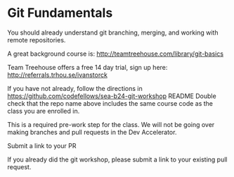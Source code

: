 # Git Fundamentals

You should already understand git branching, merging, and working with remote repositories.

A great background course is: http://teamtreehouse.com/library/git-basics 

Team Treehouse offers a free 14 day trial, sign up here: http://referrals.trhou.se/ivanstorck 

If you have not already, follow the directions in https://github.com/codefellows/sea-b24-git-workshop README
Double check that the repo name above includes the same course code as the class you are enrolled in.

This is a required pre-work step for the class. We will not be going over making branches and pull requests in the Dev Accelerator.

Submit a link to your PR

If you already did the git workshop, please submit a link to your existing pull request.
